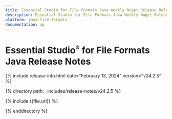 ```yaml
---
title: Essential Studio for File Formats Java Weekly Nuget Release Release Notes  
description: Essential Studio for File Formats Java Weekly Nuget Release Release Notes  
platform: java-file-formats
documentation: ug
---
```


# Essential Studio<sup style="font-size:70%">&reg;</sup>  for File Formats Java Release Notes  

{% include release-info.html date="February 13, 2024"  version="v24.2.5" %} 

{% directory path: _includes/release-notes/v24.2.5 %}

{% include {{file.url}} %}

{% enddirectory %}